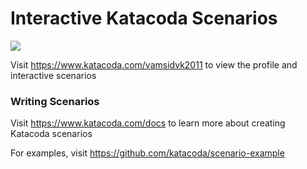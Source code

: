 # Interactive Katacoda Scenarios

[![](http://shields.katacoda.com/katacoda/vamsidvk2011/count.svg)](https://www.katacoda.com/vamsidvk2011 "Get your profile on Katacoda.com")

Visit https://www.katacoda.com/vamsidvk2011 to view the profile and interactive scenarios

### Writing Scenarios
Visit https://www.katacoda.com/docs to learn more about creating Katacoda scenarios

For examples, visit https://github.com/katacoda/scenario-example
